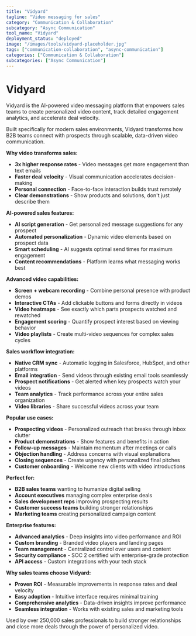 ```yaml
---
title: "Vidyard"
tagline: "Video messaging for sales"
category: "Communication & Collaboration"
subcategory: "Async Communication"
tool_name: "Vidyard"
deployment_status: "deployed"
image: "/images/tools/vidyard-placeholder.jpg"
tags: ["communication-collaboration", "async-communication"]
categories: ["Communication & Collaboration"]
subcategories: ["Async Communication"]
---
```


# Vidyard

Vidyard is the AI-powered video messaging platform that empowers sales teams to create personalized video content, track detailed engagement analytics, and accelerate deal velocity.

Built specifically for modern sales environments, Vidyard transforms how B2B teams connect with prospects through scalable, data-driven video communication.

**Why video transforms sales:**
- **3x higher response rates** - Video messages get more engagement than text emails
- **Faster deal velocity** - Visual communication accelerates decision-making
- **Personal connection** - Face-to-face interaction builds trust remotely
- **Clear demonstrations** - Show products and solutions, don't just describe them

**AI-powered sales features:**
- **AI script generation** - Get personalized message suggestions for any prospect
- **Automated personalization** - Dynamic video elements based on prospect data
- **Smart scheduling** - AI suggests optimal send times for maximum engagement
- **Content recommendations** - Platform learns what messaging works best

**Advanced video capabilities:**
- **Screen + webcam recording** - Combine personal presence with product demos
- **Interactive CTAs** - Add clickable buttons and forms directly in videos
- **Video heatmaps** - See exactly which parts prospects watched and rewatched
- **Engagement scoring** - Quantify prospect interest based on viewing behavior
- **Video playlists** - Create multi-video sequences for complex sales cycles

**Sales workflow integration:**
- **Native CRM sync** - Automatic logging in Salesforce, HubSpot, and other platforms
- **Email integration** - Send videos through existing email tools seamlessly
- **Prospect notifications** - Get alerted when key prospects watch your videos
- **Team analytics** - Track performance across your entire sales organization
- **Video libraries** - Share successful videos across your team

**Popular use cases:**
- **Prospecting videos** - Personalized outreach that breaks through inbox clutter
- **Product demonstrations** - Show features and benefits in action
- **Follow-up messages** - Maintain momentum after meetings or calls
- **Objection handling** - Address concerns with visual explanations
- **Closing sequences** - Create urgency with personalized final pitches
- **Customer onboarding** - Welcome new clients with video introductions

**Perfect for:**
- **B2B sales teams** wanting to humanize digital selling
- **Account executives** managing complex enterprise deals
- **Sales development reps** improving prospecting results
- **Customer success teams** building stronger relationships
- **Marketing teams** creating personalized campaign content

**Enterprise features:**
- **Advanced analytics** - Deep insights into video performance and ROI
- **Custom branding** - Branded video players and landing pages
- **Team management** - Centralized control over users and content
- **Security compliance** - SOC 2 certified with enterprise-grade protection
- **API access** - Custom integrations with your tech stack

**Why sales teams choose Vidyard:**
- **Proven ROI** - Measurable improvements in response rates and deal velocity
- **Easy adoption** - Intuitive interface requires minimal training
- **Comprehensive analytics** - Data-driven insights improve performance
- **Seamless integration** - Works with existing sales and marketing tools

Used by over 250,000 sales professionals to build stronger relationships and close more deals through the power of personalized video.